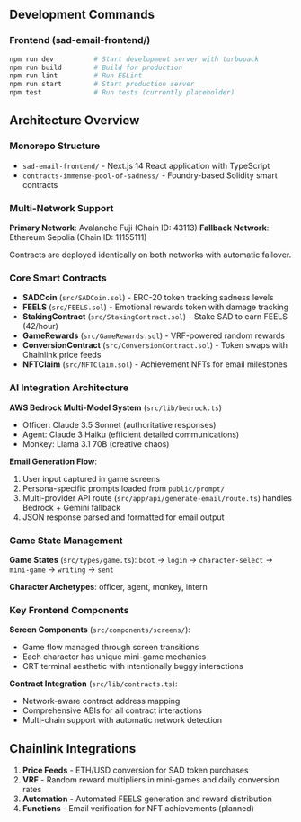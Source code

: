 
## Development Commands

### Frontend (sad-email-frontend/)
```bash
npm run dev          # Start development server with turbopack
npm run build        # Build for production
npm run lint         # Run ESLint
npm run start        # Start production server
npm test             # Run tests (currently placeholder)
```

## Architecture Overview

### Monorepo Structure
- `sad-email-frontend/` - Next.js 14 React application with TypeScript
- `contracts-immense-pool-of-sadness/` - Foundry-based Solidity smart contracts

### Multi-Network Support
**Primary Network**: Avalanche Fuji (Chain ID: 43113)
**Fallback Network**: Ethereum Sepolia (Chain ID: 11155111)

Contracts are deployed identically on both networks with automatic failover.

### Core Smart Contracts
- **SADCoin** (`src/SADCoin.sol`) - ERC-20 token tracking sadness levels
- **FEELS** (`src/FEELS.sol`) - Emotional rewards token with damage tracking  
- **StakingContract** (`src/StakingContract.sol`) - Stake SAD to earn FEELS (42/hour)
- **GameRewards** (`src/GameRewards.sol`) - VRF-powered random rewards
- **ConversionContract** (`src/ConversionContract.sol`) - Token swaps with Chainlink price feeds
- **NFTClaim** (`src/NFTClaim.sol`) - Achievement NFTs for email milestones

### AI Integration Architecture

**AWS Bedrock Multi-Model System** (`src/lib/bedrock.ts`)
- Officer: Claude 3.5 Sonnet (authoritative responses)
- Agent: Claude 3 Haiku (efficient detailed communications)  
- Monkey: Llama 3.1 70B (creative chaos)

**Email Generation Flow**:
1. User input captured in game screens
2. Persona-specific prompts loaded from `public/prompt/`
3. Multi-provider API route (`src/app/api/generate-email/route.ts`) handles Bedrock + Gemini fallback
4. JSON response parsed and formatted for email output

### Game State Management

**Game States** (`src/types/game.ts`):
`boot` → `login` → `character-select` → `mini-game` → `writing` → `sent`

**Character Archetypes**: officer, agent, monkey, intern

### Key Frontend Components

**Screen Components** (`src/components/screens/`):
- Game flow managed through screen transitions
- Each character has unique mini-game mechanics
- CRT terminal aesthetic with intentionally buggy interactions

**Contract Integration** (`src/lib/contracts.ts`):
- Network-aware contract address mapping
- Comprehensive ABIs for all contract interactions
- Multi-chain support with automatic network detection

## Chainlink Integrations

1. **Price Feeds** - ETH/USD conversion for SAD token purchases
2. **VRF** - Random reward multipliers in mini-games and daily conversion rates  
3. **Automation** - Automated FEELS generation and reward distribution
4. **Functions** - Email verification for NFT achievements (planned)

